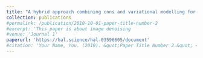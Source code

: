 ```yaml
---
title: "A hybrid approach combining cnns and variational modelling for blind image denoising"
collection: publications
#permalink: /publication/2010-10-01-paper-title-number-2
#excerpt: 'This paper is about image denoising
#venue: 'Journal 1'
paperurl: 'https://hal.science/hal-03596605/document'
#citation: 'Your Name, You. (2010). &quot;Paper Title Number 2.&quot; <i>Journal 1</i>. 1(2).'
---
```

